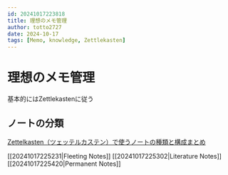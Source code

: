 ```yaml
---
id: 20241017223818
title: 理想のメモ管理
author: totto2727
date: 2024-10-17
tags: [Memo, knowledge, Zettlekasten]
---
```


# 理想のメモ管理

基本的にはZettlekastenに従う

## ノートの分類

[Zettelkasten（ツェッテルカステン）で使うノートの種類と構成まとめ](https://jmatsuzaki.com/archives/28172)

[[20241017225231|Fleeting Notes]]
[[20241017225302|Literature Notes]]
[[20241017225420|Permanent Notes]]
